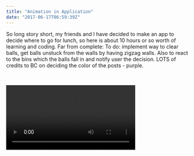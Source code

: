 ```yaml
---
title: "Animation in Application"
date: "2017-06-17T06:59:39Z"
---
```


So long story short, my friends and I have decided to make an app to decide where to go for lunch, so here is about 10 hours or so worth of learning and coding. Far from complete: To do: implement way to clear balls, get balls unstuck from the walls by having zigzag walls. Also to react to the bins which the balls fall in and notify user the decision. LOTS of credits to BC on deciding the color of the posts - purple.

 

<video controls width="350" src="https://res.cloudinary.com/solid-apps-inc/video/upload/v1650775805/SolidAppsAsset/2017/june16-fooddecider_cabvhk.mov" />
